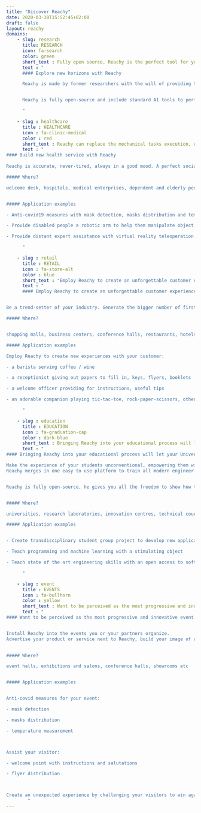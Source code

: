 ```yaml
---
title: "Discover Reachy"
date: 2020-03-30T15:52:45+02:00
draft: false
layout: reachy
domains:
    - slug: research
      title: RESEARCH
      icon: fa-search
      color: green
      short_text : Fully open source, Reachy is the perfect tool for you to freely explore new research frontiers
      text : "
      #### Explore new horizons with Reachy

      Reachy is made by former researchers with the will of providing the perfect tool to collaborate on scientific challenges in AI and robotic. 


      Reachy is fully open-source and include standard AI tools to perform as an easy platform for researchers to carry out experiment and share their work with the community. 

      "

    - slug : healthcare
      title : HEALTHCARE
      icon : fa-clinic-medical
      color : red
      short_text : Reachy can replace the mechanical tasks execution, undoubtedly bringing joy and confidence to the patients and medical personnel
      text : "
#### Build new health service with Reachy
      
Reachy is accurate, never-tired, always in a good mood. A perfect social assistant for people in need

##### Where?

welcome desk, hospitals, medical enterprises, dependent and elderly people accommodation establishments, retirement houses, sign language institutions etc 


##### Application examples

- Anti-covid19 measures with mask detection, masks distribution and temperature measurement

- Provide disabled people a robotic arm to help them manipulate object

- Provide distant expert assistance with virtual reality teleoperation of Reachy.

      "

    - slug : retail
      title : RETAIL
      icon : fa-store-alt
      color : blue
      short_text : "Employ Reachy to create an unforgettable customer experience: inspire your clients to spread a word about you"
      text : "
      #### Employ Reachy to create an unforgettable customer experience: inspire your clients to spread a word about you. 


Be a trend-setter of your industry. Generate the bigger number of first-time visitors and even more returning customers. Show the technological vector of your development.

##### Where?


shopping malls, business centers, conference halls, restaurants, hotels, cruises/boats, banks, pharmacies, showrooms, e-commerce points of package withdrawal etc 

##### Application examples

Employ Reachy to create new experiences with your customer:

- a barista serving coffee / wine

- a receptionist giving out papers to fill in, keys, flyers, booklets 

- a welcome officer providing for instructions, useful tips

- an adorable companion playing tic-tac-toe, rock-paper-scissors, other game of your choice.

      "

    - slug : education
      title : EDUCATION
      icon : fa-graduation-cap
      color : dark-blue
      short_text : Bringing Reachy into your educational process will let your University stand out in the crowd
      text : "
#### Bringing Reachy into your educational process will let your University stand out in the crowd. 

Make the experience of your students unconventional, empowering them with the state-of-the-art knowledge. 
Reachy merges in one easy to use platform to train all modern engineer skills: programming, mechanics, electronics, 3D printing, machine learning, virtual reality and so on.


Reachy is fully open-source, he gives you all the freedom to show how things work!


##### Where? 

universities, research laboratories, innovation centres, technical courses, preparation schools etc

##### Application examples


- Create transdisciplinary student group project to develop new applications on Reachy or modify him to extend his abilities

- Teach programming and machine learning with a stimulating object

- Teach state of the art engineering skills with an open access to software files and CAD design.

      "

    - slug : event
      title : EVENTS
      icon : fa-bullhorn
      color : yellow
      short_text : Want to be perceived as the most progressive and innovative event of the year?
      text : "
#### Want to be perceived as the most progressive and innovative event of the year? 


Install Reachy into the events you or your partners organize. 
Advertise your product or service next to Reachy, build your image of a high-tech company seeing into the future.
 

##### Where? 

event halls, exhibitions and salons, conference halls, showrooms etc


##### Application examples


Anti-covid measures for your event:  

- mask detection

- masks distribution

- temperature measurement



Assist your visitor:

- welcome point with instructions and salutations 

- flyer distribution



Create an unexpected experience by challenging your visitors to win against Reachy in tic-tac-toe, rock-paper-scissors, other game of your choice.
        "
---
```







